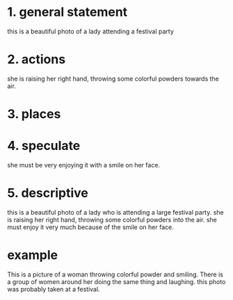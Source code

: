 # 1. general statement

this is a beautiful photo of a lady attending a festival party

# 2. actions

she is raising her right hand, throwing some colorful powders towards the air.

# 3. places

# 4. speculate

she must be very enjoying it with a smile on her face.

# 5. descriptive

this is a beautiful photo of a lady who is attending a large festival party. she is raising her right hand, throwing some colorful powders into the air.
she must enjoy it very much because of the smile on her face.

# example

This is a picture of a woman throwing colorful powder and smiling. There is a group of women around her doing the same thing and laughing. this photo was probably taken at a festival.
